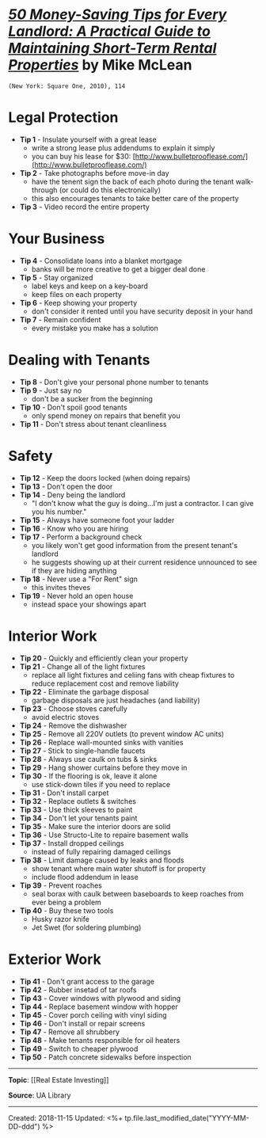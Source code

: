 # [*50 Money-Saving Tips for Every Landlord: A Practical Guide to Maintaining Short-Term Rental Properties*](https://www.amazon.com/Money-Saving-Tips-Every-Landlord-Maintaining/dp/0757003524/ref=sr_1_1?ie=UTF8&qid=1542287413&sr=8-1&keywords=50+money-saving+tips+landlord) by Mike McLean

`(New York: Square One, 2010), 114`

# Legal Protection
- **Tip 1** - Insulate yourself with a great lease
  - write a strong lease plus addendums to explain it simply
  - you can buy his lease for $30: [http://www.bulletprooflease.com/](http://www.bulletprooflease.com/)
- **Tip 2** - Take photographs before move-in day
  - have the tenent sign the back of each photo during the tenant walk-through (or could do this electronically)
  - this also encourages tenants to take better care of the property
- **Tip 3** - Video record the entire property


# Your Business
- **Tip 4** - Consolidate loans into a blanket mortgage
  - banks will be more creative to get a bigger deal done 
- **Tip 5** - Stay organized
  - label keys and keep on a key-board
  - keep files on each property
- **Tip 6** - Keep showing your property
  - don't consider it rented until you have security deposit in your hand
- **Tip 7** - Remain confident
  - every mistake you make has a solution


# Dealing with Tenants
- **Tip 8** - Don't give your personal phone number to tenants
- **Tip 9** - Just say no
  - don't be a sucker from the beginning
- **Tip 10** - Don't spoil good tenants
  - only spend money on repairs that benefit you
- **Tip 11** - Don't stress about tenant cleanliness


# Safety
- **Tip 12** - Keep the doors locked (when doing repairs)
- **Tip 13** - Don't open the door
- **Tip 14** - Deny being the landlord
  - "I don't know what the guy is doing...I'm just a contractor. I can give you his number."
- **Tip 15** - Always have someone foot your ladder
- **Tip 16** - Know who you are hiring
- **Tip 17** - Perform a background check
  - you likely won't get good information from the present tenant's landlord
  - he suggests showing up at their current residence unnounced to see if they are hiding anything
- **Tip 18** - Never use a "For Rent" sign
  - this invites theves
- **Tip 19** - Never hold an open house
  - instead space your showings apart


#  Interior Work
- **Tip 20** - Quickly and efficiently clean your property
- **Tip 21** - Change all of the light fixtures
  - replace all light fixtures and celiing fans with cheap fixtures to reduce replacement cost and remove liability
- **Tip 22** - Eliminate the garbage disposal
  - garbage disposals are just headaches (and liability)
- **Tip 23** - Choose stoves carefully
  - avoid electric stoves
- **Tip 24** - Remove the dishwasher
- **Tip 25** - Remove all 220V outlets (to prevent window AC units)
- **Tip 26** - Replace wall-mounted sinks with vanities
- **Tip 27** - Stick to single-handle faucets
- **Tip 28** - Always use caulk on tubs & sinks
- **Tip 29** - Hang shower curtains before they move in
- **Tip 30** - If the flooring is ok, leave it alone
  - use stick-down tiles if you need to replace
- **Tip 31** - Don't install carpet
- **Tip 32** - Replace outlets & switches
- **Tip 33** - Use thick sleeves to paint
- **Tip 34** - Don't let your tenants paint
- **Tip 35** - Make sure the interior doors are solid
- **Tip 36** - Use Structo-Lite to repaire basement walls
- **Tip 37** - Install dropped ceilings
  - instead of fully repairing damaged ceilings
- **Tip 38** - Limit damage caused by leaks and floods
  - show tenant where main water shutoff is for property
  - include flood addendum in lease
- **Tip 39** - Prevent roaches
  - seal borax with caulk between baseboards to keep roaches from ever being a problem
- **Tip 40** - Buy these two tools
  - Husky razor knife
  - Jet Swet (for soldering plumbing)


# Exterior Work
- **Tip 41** - Don't grant access to the garage
- **Tip 42** - Rubber insetad of tar roofs
- **Tip 43** - Cover windows with plywood and siding
- **Tip 44** - Replace basement window with hopper
- **Tip 45** - Cover porch ceiling with vinyl siding
- **Tip 46** - Don't install or repair screens
- **Tip 47** - Remove all shrubbery
- **Tip 48** - Make tenants responsible for oil heaters
- **Tip 49** - Switch to cheaper plywood
- **Tip 50** - Patch concrete sidewalks before inspection



--- 
**Topic**: [[Real Estate Investing]]

**Source**: UA Library


---
Created: 2018-11-15
Updated: <%+ tp.file.last_modified_date("YYYY-MM-DD-ddd") %>
